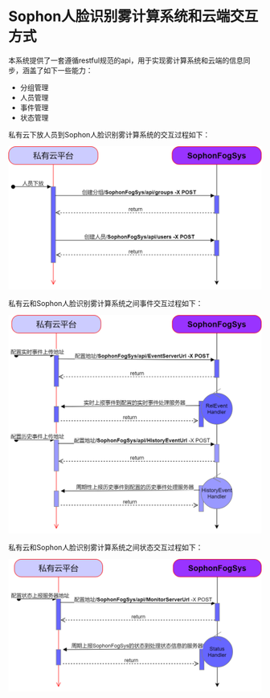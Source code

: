 # Sophon人脸识别雾计算系统和云端交互方式

本系统提供了一套遵循restful规范的api，用于实现雾计算系统和云端的信息同步，涵盖了如下一些能力：

* 分组管理
* 人员管理
* 事件管理
* 状态管理

私有云下放人员到Sophon人脸识别雾计算系统的交互过程如下：

![](../../.gitbook/assets/2_3.png)

私有云和Sophon人脸识别雾计算系统之间事件交互过程如下：

![](../../.gitbook/assets/2_3-shi-jian-shang-bao-guan-li.png)

私有云和Sophon人脸识别雾计算系统之间状态交互过程如下：

![](../../.gitbook/assets/zhuan-tai-shang-bao-guan-li.png)

